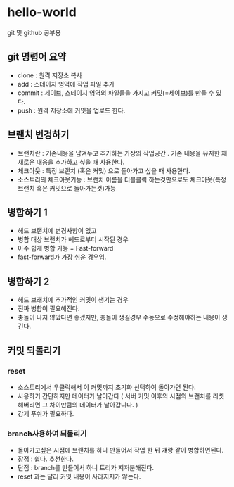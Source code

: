 # hello-world
git 및 github 공부용

## git 명령어 요약

- clone : 원격 저장소 복사
- add : 스테이지 영역에 작업 파일 추가
- commit : 세이브, 스테이지 영역의 파일들을 가지고 커밋(=세이브)를 만들 수 있다.
- push : 원격 저장소에 커밋을 업로드 한다.

## 브랜치 변경하기

- 브랜치란 : 기존내용을 남겨두고 추가하는 가상의 작업공간 . 기존 내용을 유지한 채 새로운 내용을 추가하고 싶을 때 사용한다. 
- 체크아웃 : 특정 브랜치 (혹은 커밋) 으로 돌아가고 싶을 때 사용한다.
- 소스트리의 체크아웃기능 : 브랜치 이름을 더블클릭 하는것만으로도 체크아웃(특정 브랜치 혹은 커밋으로 돌아가는것)가능

## 병합하기 1

- 헤드 브랜치에 변경사항이 없고
- 병합 대상 브랜치가 헤드로부터 시작된 경우
- 아주 쉽게 병합 가능 = Fast-forward
- fast-forward가 가장 쉬운 경우임. 

## 병합하기 2

- 헤드 브래치에 추가적인 커밋이 생기는 경우
- 진짜 병합이 필요해진다.
- 충돌이 나지 않았다면 좋겠지만, 충돌이 생길경우 수동으로 수정해야하는 내용이 생긴다.

## 커밋 되돌리기

### reset

- 소스트리에서 우클릭해서 이 커밋까지 초기화 선택하여 돌아가면 된다.
- 사용하기 간단하지만 데이터가 날아간다 ( 서버 커밋 이후의 시점의 브랜치를 리셋해버리면 그 차이만큼의 데이터가 날아갑니다. )
- 강제 푸쉬가 필요하다.

### branch사용하여 되돌리기

- 돌아가고싶은 시점에 브랜치를 하나 만들어서 작업 한 뒤 걔랑 같이 병합하면된다.
- 장점 : 쉽다. 추천한다. 
- 단점 : branch를 만들어서 하니 트리가 지저분해진다.
- reset 과는 달리 커밋 내용이 사라지지가 않는다.